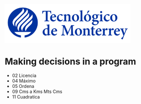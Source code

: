 ![Tec de Monterrey](images/logotecmty.png)
# Making decisions in a program

- 02 Licencia
- 04 Máximo
- 05 Ordena
- 09 Cms a Kms Mts Cms
- 11 Cuadratica
